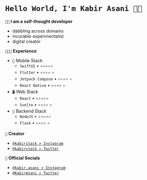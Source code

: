 <!--
**kabir-asani/kabir-asani** is a ✨ _special_ ✨ repository because its `README.md` (this file) appears on your GitHub profile.
-->

# `Hello World, I'm Kabir Asani 👋🏽`

**`👋🏽` I am a self-thought developer**
- dabbling across domains
- incurable experimentalist
- digital creator

**`👨🏽‍💻` Experience**


-   `📱` Mobile Stack
    -   `SwiftUI` • `⭐️⭐️⭐️⭐️⭐️`
    -   `Flutter` • `⭐️⭐️⭐️⭐️` `⭐️`
    -   `Jetpack Compose` • `⭐️⭐️⭐️⭐️` `⭐️`
    -   `React Native` • `⭐️⭐️⭐️⭐️` `⭐️`
-   `🖥️` Web Stack
    -   `React` • `⭐️⭐️⭐️⭐️⭐`️
    -   `Svelte` • `⭐️⭐️⭐️⭐️` `⭐️`
-   `📡` Backend Stack
    -   `NodeJS` • `⭐️⭐️⭐️⭐️⭐️`
    -   `Flask` • `⭐️⭐️⭐️⭐️` `⭐️`

**`🎥` Creator**

-   [`@kabirstack > Instagram`](https://www.instagram.com/kabirstack/)
-   [`@kabirstack > Twitter`](https://twitter.com/kabirstack)

**`🔗` Official Socials**

-   [`@kabir.asani > Instagram`](https://www.instagram.com/kabir.asani/)
-   [`@KabirAsani > Twitter`](https://twitter.com/KabirAsani)
